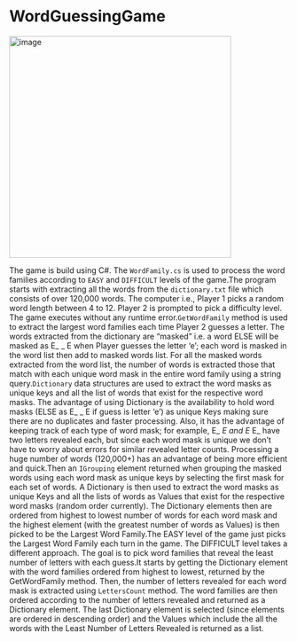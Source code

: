 # WordGuessingGame

<img width="400" alt="image" src="https://github.com/srijachatterjee19/WordGuessingGame/assets/84346422/1a0adf40-34c9-4079-a72a-b8bb997a155a">


The game is build using C#. The `WordFamily.cs` is used to process the word families according to `EASY` and `DIFFICULT` levels of the game.The program starts with extracting all the words from the `dictionary.txt` file which consists of over 120,000 words. The computer i.e., Player 1 picks a random word length between 4 to 12. Player 2 is prompted to pick a difficulty level. The game executes without any runtime error.`GetWordFamily` method is used to extract the largest word families each time Player 2 guesses a letter. The words extracted from the dictionary are “masked” i.e. a word ELSE will be masked as E_ _ E when Player guesses the letter ‘e’; each word is masked in the word list then add to masked words list. For all the masked words extracted from the word list, the number of words is extracted those that match with each unique word mask in the entire word family using a string query.`Dictionary` data structures are used to extract the word masks as unique keys and all the list of words that exist for the respective word masks. The advantage of using Dictionary is the availability to hold word masks
(ELSE as E_ _ E if guess is letter ‘e’) as unique Keys making sure there are no duplicates and faster processing. Also, it has the advantage of keeping track of each type of word mask; for example, E_ _E and E_ E_ have two letters revealed each, but since each word mask is unique we don’t have to worry about errors for similar revealed letter counts. Processing a huge number of words (120,000+) has an advantage of being more efficient and quick.Then an `IGrouping` element returned when grouping the masked words using each word mask as unique keys by selecting the first mask for each set of words. A Dictionary is then used to extract the word masks as unique Keys and all the lists of words as Values that exist for the respective word masks (random order currently). The Dictionary elements then are ordered from highest to lowest number of words for each word mask and the highest element (with the greatest number of words as Values) is then picked to be the Largest Word Family.The EASY level of the game just picks the Largest Word Family each turn in the game. The DIFFICULT level takes a different approach. The goal is to pick word families that reveal the least number of letters with each guess.It starts by getting the Dictionary element with the word families ordered from highest to lowest, returned by the GetWordFamily method. Then, the number of letters revealed for each word mask is extracted using `LettersCount` method. The word families are then ordered according to the number of letters revealed and returned as a Dictionary element. The last Dictionary element is selected (since elements are ordered in descending order) and the Values which include the all the words with the Least Number of Letters Revealed
is returned as a list.

